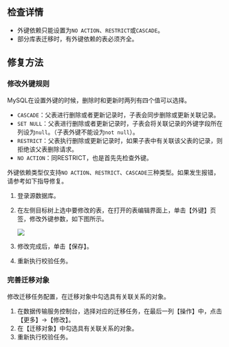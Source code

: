## 检查详情

- 外键依赖只能设置为`NO ACTION`、`RESTRICT`或`CASCADE`。
- 部分库表迁移时，有外键依赖的表必须齐全。

## 修复方法

### 修改外键规则

MySQL在设置外键的时候，删除时和更新时两列有四个值可以选择。 
- `CASCADE`：父表进行删除或者更新记录时，子表会同步删除或更新关联记录。
- `SET NULL`：父表进行删除或者更新记录时，子表会将关联记录的外键字段所在列设为`null`。（子表外键不能设为`not null`）。
- `RESTRICT`：父表执行删除或更新记录时，如果子表中有关联该父表的记录，则拒绝该父表删除请求。
- `NO ACTION`：同RESTRICT，也是首先先检查外键。

外键依赖类型仅支持`NO ACTION`、`RESTRICT`、`CASCADE`三种类型。如果发生报错，请参考如下指导修复。

1. 登录源数据库。

2. 在左侧目标树上选中要修改的表，在打开的表编辑界面上，单击【外键】页签，修改外键参数，如下图所示。

   ![](https://main.qcloudimg.com/raw/d5b4dfddfcd4affeb07271b78b86f6bd.png)

3. 修改完成后，单击【保存】。

4. 重新执行校验任务。

### 完善迁移对象

修改迁移任务配置，在迁移对象中勾选具有关联关系的对象。

1.  在数据传输服务控制台，选择对应的迁移任务，在最后一列【操作】中，点击【更多】->【修改】。 
2.  在【迁移对象】中勾选具有关联关系的对象。
3.  重新执行校验任务。 

